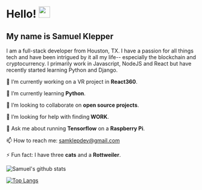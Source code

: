 
# Hello! <img src="https://raw.githubusercontent.com/MartinHeinz/MartinHeinz/master/wave.gif" width="30px"> 
## My name is Samuel Klepper

I am a full-stack developer from Houston, TX. I have a passion for all things tech and have been intrigued by it all my life-- especially the blockchain and cryptocurrency. I primarily work in Javascript, NodeJS and React but have recently started learning Python and Django. 

🔭 I’m currently working on a VR project in <strong>React360</strong>.

🌱 I’m currently learning <strong>Python</strong>.

👯 I’m looking to collaborate on <strong>open source projects</strong>.

🤔 I’m looking for help with finding<strong> WORK</strong>.

💬 Ask me about running <strong>Tensorflow</strong> on a <strong>Raspberry Pi</strong>.

📫 How to reach me: <a href="mailto:samklepdev@gmial.com">samklepdev@gmail.com</a>

⚡ Fun fact: I have three <strong>cats</strong> and a <strong>Rottweiler</strong>. 


![Samuel's  github stats](https://github-readme-stats.vercel.app/api?username=samklep&show_icons=true&theme=radical)

[![Top Langs](https://github-readme-stats.vercel.app/api/top-langs/?username=samklep&show_icons=true&theme=radical)](https://github.com/samklep/github-readme-stats)


<!--
**SamKlep/SamKlep** is a ✨ _special_ ✨ repository because its `README.md` (this file) appears on your GitHub profile.

Here are some ideas to get you started:

- 🔭 I’m currently working on ...
- 🌱 I’m currently learning ...
- 👯 I’m looking to collaborate on ...
- 🤔 I’m looking for help with ...
- 💬 Ask me about ...
- 📫 How to reach me: ...
- 😄 Pronouns: ...
- ⚡ Fun fact: ...
-->
